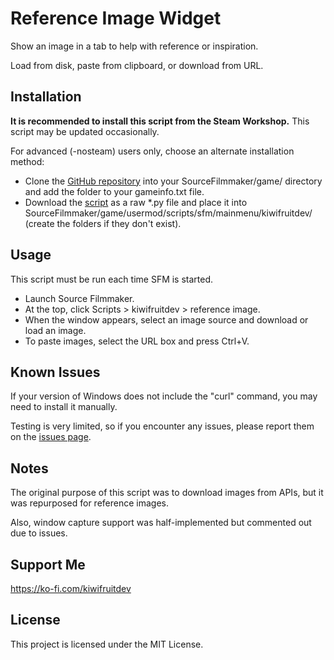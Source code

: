 # Reference Image Widget
Show an image in a tab to help with reference or inspiration.

Load from disk, paste from clipboard, or download from URL.

## Installation
**It is recommended to install this script from the Steam Workshop.**
This script may be updated occasionally.

For advanced (-nosteam) users only, choose an alternate installation method:

- Clone the [GitHub repository](https://github.com/KiwifruitDev/sfm_reference_image) into your SourceFilmmaker/game/ directory and add the folder to your gameinfo.txt file.
- Download the [script](https://github.com/KiwifruitDev/sfm_reference_image/blob/main/scripts/sfm/mainmenu/kiwifruitdev/reference_image.py) as a raw *.py file and place it into SourceFilmmaker/game/usermod/scripts/sfm/mainmenu/kiwifruitdev/ (create the folders if they don't exist).

## Usage
This script must be run each time SFM is started.

- Launch Source Filmmaker.
- At the top, click Scripts > kiwifruitdev > reference image.
- When the window appears, select an image source and download or load an image.
- To paste images, select the URL box and press Ctrl+V.

## Known Issues
If your version of Windows does not include the "curl" command, you may need to install it manually.

Testing is very limited, so if you encounter any issues, please report them on the [issues page](https://github.com/KiwifruitDev/sfm_reference_image/issues).

## Notes
The original purpose of this script was to download images from APIs, but it was repurposed for reference images.

Also, window capture support was half-implemented but commented out due to issues.

## Support Me
https://ko-fi.com/kiwifruitdev

## License
This project is licensed under the MIT License.
